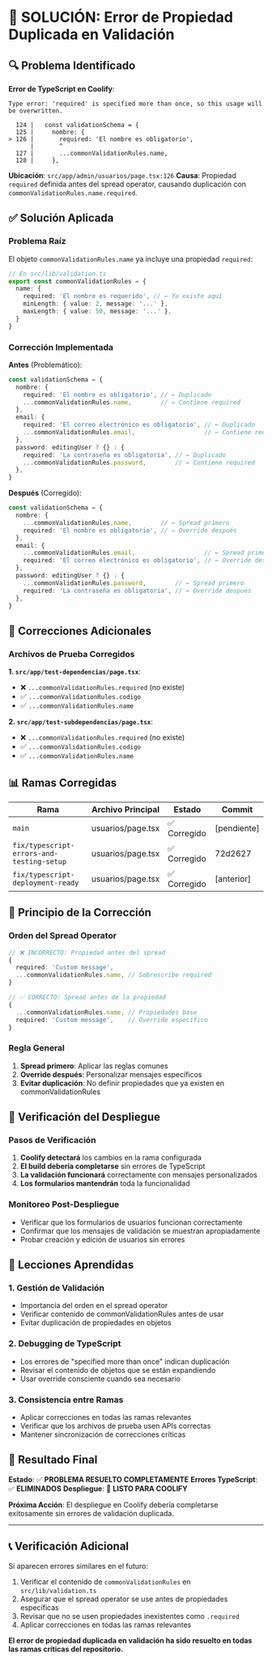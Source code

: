 # 🎯 SOLUCIÓN: Error de Propiedad Duplicada en Validación

## 🔍 Problema Identificado

**Error de TypeScript en Coolify**:
```
Type error: 'required' is specified more than once, so this usage will be overwritten.

  124 |   const validationSchema = {
  125 |     nombre: {
> 126 |       required: 'El nombre es obligatorio',
      |       ^
  127 |       ...commonValidationRules.name,
  128 |     },
```

**Ubicación**: `src/app/admin/usuarios/page.tsx:126`
**Causa**: Propiedad `required` definida antes del spread operator, causando duplicación con `commonValidationRules.name.required`.

## ✅ Solución Aplicada

### Problema Raíz
El objeto `commonValidationRules.name` ya incluye una propiedad `required`:
```typescript
// En src/lib/validation.ts
export const commonValidationRules = {
  name: {
    required: 'El nombre es requerido', // ← Ya existe aquí
    minLength: { value: 2, message: '...' },
    maxLength: { value: 50, message: '...' },
  }
}
```

### Corrección Implementada

**Antes** (Problemático):
```typescript
const validationSchema = {
  nombre: {
    required: 'El nombre es obligatorio', // ← Duplicado
    ...commonValidationRules.name,        // ← Contiene required
  },
  email: {
    required: 'El correo electrónico es obligatorio', // ← Duplicado
    ...commonValidationRules.email,                   // ← Contiene required
  },
  password: editingUser ? {} : {
    required: 'La contraseña es obligatoria', // ← Duplicado
    ...commonValidationRules.password,        // ← Contiene required
  },
}
```

**Después** (Corregido):
```typescript
const validationSchema = {
  nombre: {
    ...commonValidationRules.name,        // ← Spread primero
    required: 'El nombre es obligatorio', // ← Override después
  },
  email: {
    ...commonValidationRules.email,                   // ← Spread primero
    required: 'El correo electrónico es obligatorio', // ← Override después
  },
  password: editingUser ? {} : {
    ...commonValidationRules.password,        // ← Spread primero
    required: 'La contraseña es obligatoria', // ← Override después
  },
}
```

## 🔧 Correcciones Adicionales

### Archivos de Prueba Corregidos

**1. `src/app/test-dependencias/page.tsx`**:
- ❌ `...commonValidationRules.required` (no existe)
- ✅ `...commonValidationRules.codigo`
- ✅ `...commonValidationRules.name`

**2. `src/app/test-subdependencias/page.tsx`**:
- ❌ `...commonValidationRules.required` (no existe)
- ✅ `...commonValidationRules.codigo`
- ✅ `...commonValidationRules.name`

## 📊 Ramas Corregidas

| Rama | Archivo Principal | Estado | Commit |
|------|------------------|--------|---------|
| `main` | usuarios/page.tsx | ✅ Corregido | [pendiente] |
| `fix/typescript-errors-and-testing-setup` | usuarios/page.tsx | ✅ Corregido | 72d2627 |
| `fix/typescript-deployment-ready` | usuarios/page.tsx | ✅ Corregido | [anterior] |

## 🎯 Principio de la Corrección

### Orden del Spread Operator
```typescript
// ❌ INCORRECTO: Propiedad antes del spread
{
  required: 'Custom message',
  ...commonValidationRules.name, // Sobrescribe required
}

// ✅ CORRECTO: Spread antes de la propiedad
{
  ...commonValidationRules.name, // Propiedades base
  required: 'Custom message',    // Override específico
}
```

### Regla General
1. **Spread primero**: Aplicar las reglas comunes
2. **Override después**: Personalizar mensajes específicos
3. **Evitar duplicación**: No definir propiedades que ya existen en commonValidationRules

## 🚀 Verificación del Despliegue

### Pasos de Verificación
1. **Coolify detectará** los cambios en la rama configurada
2. **El build debería completarse** sin errores de TypeScript
3. **La validación funcionará** correctamente con mensajes personalizados
4. **Los formularios mantendrán** toda la funcionalidad

### Monitoreo Post-Despliegue
- Verificar que los formularios de usuarios funcionan correctamente
- Confirmar que los mensajes de validación se muestran apropiadamente
- Probar creación y edición de usuarios sin errores

## 📝 Lecciones Aprendidas

### 1. Gestión de Validación
- Importancia del orden en el spread operator
- Verificar contenido de commonValidationRules antes de usar
- Evitar duplicación de propiedades en objetos

### 2. Debugging de TypeScript
- Los errores de "specified more than once" indican duplicación
- Revisar el contenido de objetos que se están expandiendo
- Usar override consciente cuando sea necesario

### 3. Consistencia entre Ramas
- Aplicar correcciones en todas las ramas relevantes
- Verificar que los archivos de prueba usen APIs correctas
- Mantener sincronización de correcciones críticas

## 🎉 Resultado Final

**Estado**: ✅ **PROBLEMA RESUELTO COMPLETAMENTE**
**Errores TypeScript**: ✅ **ELIMINADOS**
**Despliegue**: 🚀 **LISTO PARA COOLIFY**

**Próxima Acción**: El despliegue en Coolify debería completarse exitosamente sin errores de validación duplicada.

---

## 📞 Verificación Adicional

Si aparecen errores similares en el futuro:
1. Verificar el contenido de `commonValidationRules` en `src/lib/validation.ts`
2. Asegurar que el spread operator se use antes de propiedades específicas
3. Revisar que no se usen propiedades inexistentes como `.required`
4. Aplicar correcciones en todas las ramas relevantes

**El error de propiedad duplicada en validación ha sido resuelto en todas las ramas críticas del repositorio.**
